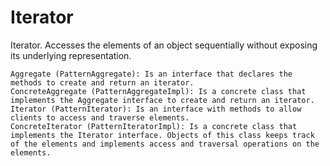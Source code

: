 # Iterator

Iterator. Accesses the elements of an object sequentially without exposing its underlying representation.


    Aggregate (PatternAggregate): Is an interface that declares the methods to create and return an iterator.
    ConcreteAggregate (PatternAggregateImpl): Is a concrete class that implements the Aggregate interface to create and return an iterator.
    Iterator (PatternIterator): Is an interface with methods to allow clients to access and traverse elements.
    ConcreteIterator (PatternIteratorImpl): Is a concrete class that implements the Iterator interface. Objects of this class keeps track of the elements and implements access and traversal operations on the elements.

